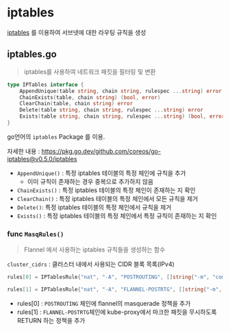 # iptables
[iptables](https://github.com/royroyee/gonet/blob/main/linux/README.md#iptables) 를 이용하여 서브넷에 대한 라우팅 규칙을 생성

## iptables.go
> iptables를 사용하여 네트워크 패킷을 필터링 및 변환
```go
type IPTables interface {
	AppendUnique(table string, chain string, rulespec ...string) error
	ChainExists(table, chain string) (bool, error)
	ClearChain(table, chain string) error
	Delete(table string, chain string, rulespec ...string) error
	Exists(table string, chain string, rulespec ...string) (bool, error)
}
```
go언어의 `iptables` Package 를 이용.

자세한 내용 : https://pkg.go.dev/github.com/coreos/go-iptables@v0.5.0/iptables
- `AppendUnique()` : 특정 iptables 테이블의 특정 체인에 규칙을 추가
  - 이미 규칙이 존재하는 경우 중복으로 추가하지 않음
- `ChainExists()` : 특정 iptables 테이블의 특정 체인이 존재하는 지 확인
- `ClearChain()` : 특정 iptables 테이블의 특정 체인에서 모든 규칙을 제거
- `Delete()`: 특정 iptables 테이블의 특정 체인에서 규칙을 제거
- `Exists()` : 특정 iptables 테이블의 특정 체인에서 특정 규칙이 존재하는 지 확인

### func `MasqRules()`
> Flannel 에서 사용하는 iptables 규칙들을 생성하는 함수

`cluster_cidrs` : 클러스터 내에서 사용되는 CIDR 블록 목록(IPv4)

```go
rules[0] = IPTablesRule{"nat", "-A", "POSTROUTING", []string{"-m", "comment", "--comment", "flanneld masq", "-j", "FLANNEL-POSTRTG"}}

rules[1] = IPTablesRule{"nat", "-A", "FLANNEL-POSTRTG", []string{"-m", "mark", "--mark", kubeProxyMark, "-m", "comment", "--comment", "flanneld masq", "-j", "RETURN"}}
```
- rules[0] : `POSTROUTING` 체인에 flannel의 masquerade 정책을 추가
- rules[1] : `FLANNEL-POSTRTG`체인에 kube-proxy에서 마크한 패킷을 무시하도록 RETURN 하는 정책을 추가
